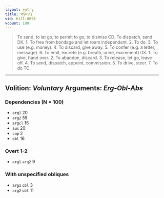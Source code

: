 ```yaml
---
layout: entry
title: གཏོང་√1
vid: Hill:0695
vcount: 100
---
```

> To send, to let go, to permit to go, to dismiss CD\. To dispatch, send DK\. 1\. To free from bondage and let roam independent\. 2\. To do\. 3\. To use (e\.g\. money)\. 4\. To discard, give away\. 5\. To confer (e\.g\. a letter, message)\. 6\. To emit, excrete (e\.g\. breath, urine, excrement) DS\. 1\. To give, hand over\. 2\. To abandon, discard\. 3\. To release, let go, leave off\. 4\. To send, dispatch, appoint, commission\. 5\. To drive, steer\. 7\. To do TC\.

---
Volition: _Voluntary_
Arguments: _Erg-Obl-Abs_
---

### Dependencies (N = 100)
* `arg1` 20
* `arg2` 55
* `argcl` 15
* `aux` 20
* `cop` 2
* `obl` 16


### Overt 1-2
* `arg1` `arg2` 9


### With unspecified obliques
* `arg1` `obl` 3
* `arg2` `obl` 11
